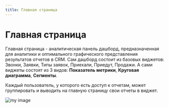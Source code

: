 ```yaml
---
title: Главная страница
---
```


# Главная страница

Главная страница - аналитическая панель дашборд, предназначенная для аналитики и оптимального графического представления результатов отчетов в CRM. 
Сам дашборд состоит из базовых виджетов: Звонки, Заявки, Типы заявок, Приехали, Приедут, Продажи. 
А сами виджеты состоят из 3 видов: **Показатель метрики**, **Круговая диаграмма**, **Сегменты**.

Каждый пользователь, у которого есть доступ к отчетам, может группировать и выводить на главную страницу свои отчеты в виджет.

![my image](/img/mainCrmPage.webp)

